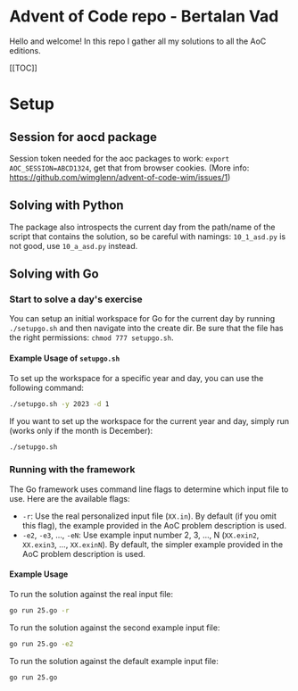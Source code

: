 # Advent of Code repo - Bertalan Vad

Hello and welcome! In this repo I gather all my solutions to all the AoC editions.

[[TOC]]

# Setup

## Session for aocd package

Session token needed for the aoc packages to work: `export AOC_SESSION=ABCD1324`, get that from browser cookies. (More info: https://github.com/wimglenn/advent-of-code-wim/issues/1)

## Solving with Python

The package also introspects the current day from the path/name of the script that contains the solution, so be careful with namings: `10_1_asd.py` is not good, use `10_a_asd.py` instead.

## Solving with Go

### Start to solve a day's exercise

You can setup an initial workspace for Go for the current day by running `./setupgo.sh` and then navigate into the create dir. Be sure that the file has the right permissions: `chmod 777 setupgo.sh`.

#### Example Usage of `setupgo.sh`

To set up the workspace for a specific year and day, you can use the following command:

```sh
./setupgo.sh -y 2023 -d 1
```

If you want to set up the workspace for the current year and day, simply run (works only if the month is December):

```sh
./setupgo.sh
```

### Running with the framework

The Go framework uses command line flags to determine which input file to use. Here are the available flags:

- `-r`: Use the real personalized input file (`XX.in`). By default (if you omit this flag), the example provided in the AoC problem description is used.
- `-e2`, `-e3`, ..., `-eN`: Use example input number 2, 3, ..., N (`XX.exin2`, `XX.exin3`, ..., `XX.exinN`). By default, the simpler example provided in the AoC problem description is used.

#### Example Usage

To run the solution against the real input file:
```sh
go run 25.go -r
```

To run the solution against the second example input file:
```sh
go run 25.go -e2
```

To run the solution against the default example input file:
```sh
go run 25.go
```
